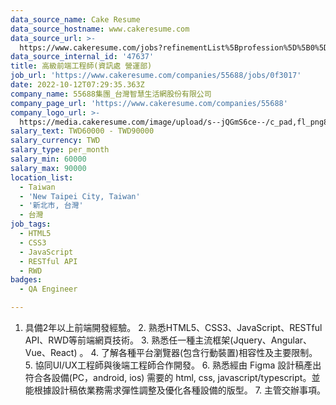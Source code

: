 ```yaml
---
data_source_name: Cake Resume
data_source_hostname: www.cakeresume.com
data_source_url: >-
  https://www.cakeresume.com/jobs?refinementList%5Bprofession%5D%5B0%5D=engineering_qa-engineer&refinementList%5Bsalary_type%5D=per_month&refinementList%5Bsalary_currency%5D=TWD&range%5Bsalary_range%5D%5Bmax%5D=600000
data_source_internal_id: '47637'
title: 高級前端工程師(資訊處 營運部)
job_url: 'https://www.cakeresume.com/companies/55688/jobs/0f3017'
date: 2022-10-12T07:29:35.363Z
company_name: 55688集團_台灣智慧生活網股份有限公司
company_page_url: 'https://www.cakeresume.com/companies/55688'
company_logo_url: >-
  https://media.cakeresume.com/image/upload/s--jQGmS6ce--/c_pad,fl_png8,h_200,w_200/v1619573031/mu7viwrdek5aycgasky8.png
salary_text: TWD60000 - TWD90000
salary_currency: TWD
salary_type: per_month
salary_min: 60000
salary_max: 90000
location_list:
  - Taiwan
  - 'New Taipei City, Taiwan'
  - '新北市, 台灣'
  - 台灣
job_tags:
  - HTML5
  - CSS3
  - JavaScript
  - RESTful API
  - RWD
badges:
  - QA Engineer

---
```


1. 具備2年以上前端開發經驗。 2. 熟悉HTML5、CSS3、JavaScript、RESTful API、RWD等前端網頁技術。 3. 熟悉任一種主流框架(Jquery、Angular、Vue、React) 。 4. 了解各種平台瀏覽器(包含行動裝置)相容性及主要限制。 5. 協同UI/UX工程師與後端工程師合作開發。 6. 熟悉經由 Figma 設計稿產出符合各設備(PC，android, ios) 需要的 html, css, javascript/typescript。並能根據設計稿依業務需求彈性調整及優化各種設備的版型。 7. 主管交辦事項。
